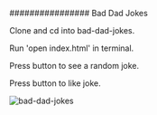 ################ Bad Dad Jokes

Clone and cd into bad-dad-jokes.

Run 'open index.html' in terminal.

Press button to see a random joke.
 
Press button to like joke.
 
 ![bad-dad-jokes](https://user-images.githubusercontent.com/72527380/148710233-cee0b9c1-325d-4b5f-a385-e053fc34d53c.png)
